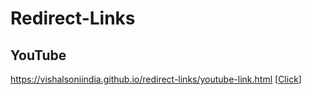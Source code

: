 # Redirect-Links

## YouTube
https://vishalsoniindia.github.io/redirect-links/youtube-link.html [[Click](https://vishalsoniindia.github.io/redirect-links/youtube-link.html)]
